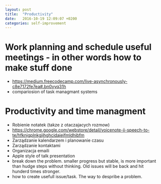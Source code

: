 ```yaml
---
layout: post
title:  "Productivity"
date:   2016-10-19 12:09:07 +0200
categories: self-improvement
---
```



# Work planning and schedule useful meetings - in other words how to make stuff done
* https://medium.freecodecamp.com/live-asynchronously-c8e7172fe7ea#.bn0vyq31h
* compariosion of task managmant systems 


# Productivity and time managment
* Robienie notatek (takze z otaczajacych rozmow)
* https://chrome.google.com/webstore/detail/voicenote-ii-speech-to-te/hfknjgplnkgjihghcidajejfmldhibfm
* Zarządzanie kalendarzem i planowanie czasu
* Zarządzanie kontaktami
* Organizacja emaili
* Apple style of talk presentation
* break down the problem. smaller progress but stable, is more important than hudge steps without thinking. Old issues will be back and hit hunderd times stronger.
* how to create usefull issue/task. The way to despribe a problem.

